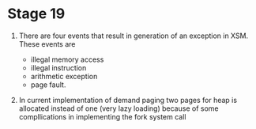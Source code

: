 # Stage 19

1. There are four events that result in generation of an exception in XSM. These events are 
    - illegal memory access
    - illegal instruction
    - arithmetic exception
    - page fault.

2. In current implementation of demand paging two pages for heap is allocated instead of one (very lazy loading) because of some compllications in implementing the fork system call